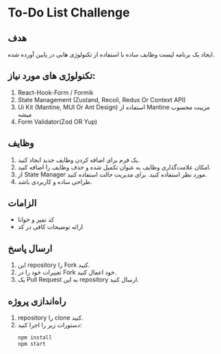 # To-Do List Challenge

## هدف

ایجاد یک برنامه لیست وظایف ساده با استفاده از تکنولوژی هایی در پایین آورده شده.

## تکنولوژی های مورد نیاز:

1. React-Hook-Form / Formik
2. State Management (Zustand, Recoil, Redux Or Context API)
3. Ui Kit (Mantine, MUI Or Ant Design) استفاده از Mantine مزییت محسوب میشه
4. Form Validator(Zod OR Yup)

## وظایف

1. یک فرم برای اضافه کردن وظایف جدید ایجاد کنید.
2. امکان علامت‌گذاری وظایف به عنوان تکمیل شده و حذف وظایف را اضافه کنید.
3. از State Manager مورد نظر استفاده کنید. برای مدیریت حالت استفاده کنید.
4. طراحی ساده و کاربردی باشد.

## الزامات

-   کد تمیز و خوانا
-   ارائه توضیحات کافی در کد

## ارسال پاسخ

1. این repository را Fork کنید.
2. تغییرات خود را در Fork خود اعمال کنید.
3. یک Pull Request به این repository ارسال کنید.

## راه‌اندازی پروژه

1. repository را clone کنید.
2. دستورات زیر را اجرا کنید:
    ```bash
    npm install
    npm start
    ```
